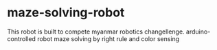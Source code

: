 # maze-solving-robot
  This robot is built to compete myanmar robotics changellenge.
  arduino-controlled robot
  maze solving by right rule and color sensing
